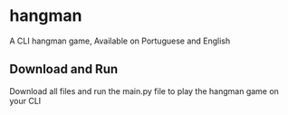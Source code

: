 # hangman
A CLI hangman game, Available on Portuguese and English

## Download and Run
Download all files and run the main.py file to play the hangman game on your CLI
